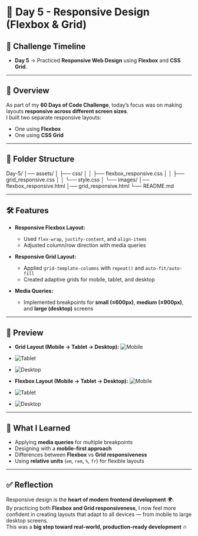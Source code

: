 # 🚀 Day 5 - Responsive Design (Flexbox & Grid)

## 📅 Challenge Timeline

- **Day 5** → Practiced **Responsive Web Design** using **Flexbox** and **CSS Grid**.

---

## 📌 Overview

As part of my **60 Days of Code Challenge**, today’s focus was on making layouts **responsive across different screen sizes**.  
I built two separate responsive layouts:

- One using **Flexbox**
- One using **CSS Grid**

---

## 📂 Folder Structure

Day-5/
│── assets/
│ ├── css/
│ │ ├── flexbox_responsive.css
│ │ ├── grid_responsive.css
│ │ └── style.css
│ └── images/
│── flexbox_responsive.html
│── grid_responsive.html
└── README.md

---

## 🛠️ Features

- **Responsive Flexbox Layout:**

  - Used `flex-wrap`, `justify-content`, and `align-items`
  - Adjusted column/row direction with media queries

- **Responsive Grid Layout:**

  - Applied `grid-template-columns` with `repeat()` and `auto-fit/auto-fill`
  - Created adaptive grids for mobile, tablet, and desktop

- **Media Queries:**
  - Implemented breakpoints for **small (≤600px)**, **medium (≤900px)**, and **large (desktop)** screens

---

## 📸 Preview

- **Grid Layout (Mobile → Tablet → Desktop):** ![Mobile](./assets/images/grid_mobile.png)
- ![Tablet](./assets/images/grid_tablet.png)
- ![Desktop](./assets/images/grid_desktop.png)

- **Flexbox Layout (Mobile → Tablet → Desktop):** ![Mobile](./assets/images/flexbox_mobile.png)
- ![Tablet](./assets/images/flexbox_tablet.png)
- ![Desktop](./assets/images/flexbox_desktop.png)

---

## 🎯 What I Learned

- Applying **media queries** for multiple breakpoints
- Designing with a **mobile-first approach**
- Differences between **Flexbox** vs **Grid responsiveness**
- Using **relative units** (`em`, `rem`, `%`, `fr`) for flexible layouts

---

## ✅ Reflection

Responsive design is the **heart of modern frontend development** 🌍.  
By practicing both **Flexbox and Grid responsiveness**, I now feel more confident in creating layouts that adapt to all devices — from mobile to large desktop screens.  
This was a **big step toward real-world, production-ready development** 🔥
